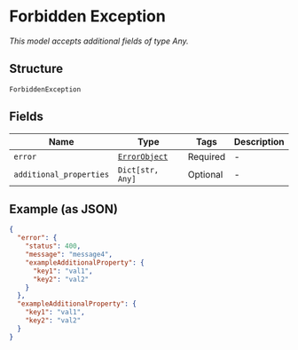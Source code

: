 
# Forbidden Exception

*This model accepts additional fields of type Any.*

## Structure

`ForbiddenException`

## Fields

| Name | Type | Tags | Description |
|  --- | --- | --- | --- |
| `error` | [`ErrorObject`](../../doc/models/error-object.md) | Required | - |
| `additional_properties` | `Dict[str, Any]` | Optional | - |

## Example (as JSON)

```json
{
  "error": {
    "status": 400,
    "message": "message4",
    "exampleAdditionalProperty": {
      "key1": "val1",
      "key2": "val2"
    }
  },
  "exampleAdditionalProperty": {
    "key1": "val1",
    "key2": "val2"
  }
}
```

